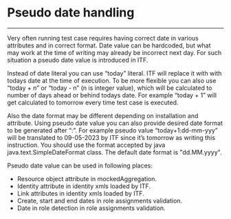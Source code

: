 
# Pseudo date handling

* * *

Very often running test case requires having correct date in various attributes and in correct format. Date value can be hardcoded, but what may work at the time of writing may already be incorrect next day. For such situation a pseudo date value is introduced in ITF.

Instead of date literal you can use “today” literal. ITF will replace it with with todays date at the time of execution. To be more flexible you can also use “today + n” or “today - n” (n is integer value), which will be calculated to number of days ahead or behind todays date. For example “today + 1” will get calculated to tomorrow every time test case is executed.

Also the date format may be different depending on installation and attribute. Using pseudo date value you can also provide desired date format to be generated after “:”. For example pseudo value “today+1:dd-mm-yyy” will be translated to 09-05-2023 by ITF since it’s tomorrow as writing this instruction. You should use the format accepted by java java.text.SimpleDateFormat class. The default date format is "dd.MM.yyyy".

Pseudo date value can be used in following places:

* Resource object attribute in mockedAggregation.
* Identity attribute in identity xmls loaded by ITF.
* Link attributes in identity xmls loaded by ITF.
* Create, start and end dates in role assignments validation.
* Date in role detection in role assignments validation.